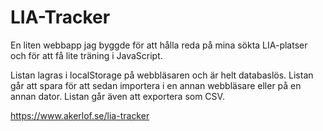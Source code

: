# LIA-Tracker

En liten webbapp jag byggde för att hålla reda på mina sökta LIA-platser
och för att få lite träning i JavaScript.

Listan lagras i localStorage på webbläsaren och är helt databaslös.
Listan går att spara för att sedan importera i en annan webbläsare eller på en annan dator.
Listan går även att exportera som CSV.

https://www.akerlof.se/lia-tracker

